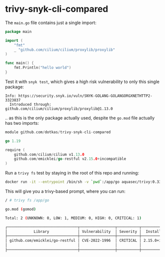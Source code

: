 # trivy-snyk-cli-compared

The `main.go` file contains just a single import:

```go
package main

import (
	"fmt"
	_ "github.com/cilium/cilium/proxylib/proxylib"
)

func main() {
	fmt.Println("hello world")
}
```

Test it with `snyk test`, which gives a high risk vulnerability to only this single package:

```
Info: https://security.snyk.io/vuln/SNYK-GOLANG-GOLANGORGXNETHTTP2-3323837
  Introduced through: github.com/cilium/cilium/proxylib/proxylib@1.13.0
```

.. as this is the only package actually used, despite the `go.mod` file actually has two imports:


```go
module github.com/dotkas/trivy-snyk-cli-compared

go 1.19

require (
	github.com/cilium/cilium v1.13.0
	github.com/emicklei/go-restful v2.15.0+incompatible
)
```

Run a `trivy fs` test by staying in the root of this repo and running:

```bash
docker run -it --entrypoint /bin/sh -v `pwd`:/app/go aquasec/trivy:0.33.0
```

This will give you a trivy-based prompt, where you can run:

```bash
/ # trivy fs /app/go

go.mod (gomod)

Total: 2 (UNKNOWN: 0, LOW: 1, MEDIUM: 0, HIGH: 0, CRITICAL: 1)

┌────────────────────────────────┬────────────────┬──────────┬─────────────────────┬───────────────┬──────────────────────────────────────────────────────────────┐
│            Library             │ Vulnerability  │ Severity │  Installed Version  │ Fixed Version │                            Title                             │
├────────────────────────────────┼────────────────┼──────────┼─────────────────────┼───────────────┼──────────────────────────────────────────────────────────────┤
│ github.com/emicklei/go-restful │ CVE-2022-1996  │ CRITICAL │ 2.15.0+incompatible │ 2.16.0        │ go-restful: Authorization Bypass Through User-Controlled Key │
│                                │                │          │                     │               │ https://avd.aquasec.com/nvd/cve-2022-1996                    │
├────────────────────────────────┼────────────────┼──────────┼─────────────────────┼───────────────┼──────────────────────────────────────────────────────────────┤

```

